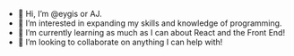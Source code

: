 - 👋 Hi, I’m @eygis or AJ.
- 👀 I’m interested in expanding my skills and knowledge of programming.
- 🌱 I’m currently learning as much as I can about React and the Front End!
- 💞️ I’m looking to collaborate on anything I can help with!

<!---
eygis/eygis is a ✨ special ✨ repository because its `README.md` (this file) appears on your GitHub profile.
You can click the Preview link to take a look at your changes.
--->
